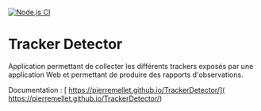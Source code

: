 [![Node.js CI](https://github.com/pierremellet/TrackerDetector/actions/workflows/node.js.yml/badge.svg)](https://github.com/pierremellet/TrackerDetector/actions/workflows/node.js.yml)

# Tracker Detector


Application permettant de collecter les différents trackers exposés par une application Web et permettant de produire des rapports d'observations.


Documentation : [ https://pierremellet.github.io/TrackerDetector/]( https://pierremellet.github.io/TrackerDetector/)
